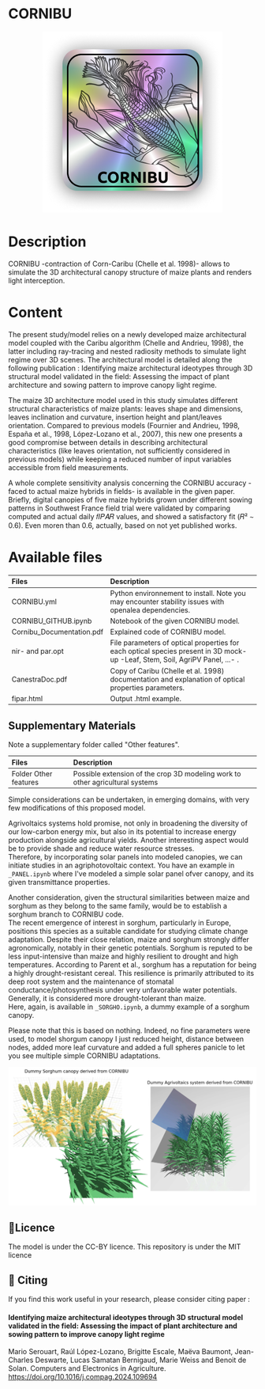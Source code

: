 # CORNIBU

<div align="center">
  
![alt text](https://github.com/mserouar/CORNIBU/blob/main/CORNIBU.png)

</div>

# Description
CORNIBU -contraction of Corn-Caribu (Chelle et al. 1998)- allows to simulate the 3D architectural canopy structure of maize plants and renders light interception.

# Content
The present study/model relies on a newly developed maize architectural model coupled with the Caribu algorithm (Chelle and Andrieu, 1998), the latter including ray-tracing and nested radiosity methods to simulate light regime over 3D scenes. The architectural model is detailed along the following publication : Identifying maize architectural ideotypes through 3D structural model validated in the field: Assessing the impact of plant architecture and sowing pattern to improve canopy light regime.

The maize 3D architecture model used in this study simulates different structural characteristics of maize plants: leaves shape and dimensions, leaves inclination and curvature, insertion height and plant/leaves orientation. Compared to previous models (Fournier and Andrieu, 1998, España et al., 1998, López-Lozano et al., 2007), this new one presents a good compromise between details in describing architectural characteristics (like leaves orientation, not sufficiently considered in previous models) while keeping a reduced number of input variables accessible from field measurements.

A whole complete sensitivity analysis concerning the CORNIBU accuracy -faced to actual maize hybrids in fields- is available in the given paper.
Briefly, digital canopies of five maize hybrids grown under different sowing patterns in Southwest France field trial were validated by comparing computed and actual daily 𝑓𝐼𝑃𝐴𝑅 values, and showed a satisfactory fit (𝑅² ∼ 0.6).
Even moren than 0.6, actually, based on not yet published works.

# Available files

| Files      | Description           | 
| :------------- |:-------------|
| CORNIBU.yml    | Python environnement to install. Note you may encounter stability issues with openalea dependencies. | 
| CORNIBU_GITHUB.ipynb  | Notebook of the given CORNIBU model. | 
| Cornibu_Documentation.pdf | Explained code of CORNIBU model.  | 
| nir- and par.opt     | File parameters of optical properties for each optical species present in 3D mock-up -Leaf, Stem, Soil, AgriPV Panel, ...- . | 
| CanestraDoc.pdf     | Copy of Caribu (Chelle et al. 1998) documentation and explanation of optical properties parameters. | 
| fipar.html  | Output .html example. |


## Supplementary Materials
Note a supplementary folder called "Other features".

| Files      | Description           | 
| :------------- |:-------------|
| Folder Other features  | Possible extension of the crop 3D modeling work to other agricultural systems |

Simple considerations can be undertaken, in emerging domains, with very few modifications of this proposed model. 

Agrivoltaics systems hold promise, not only in broadening the diversity of our low-carbon energy mix, but also in its potential to increase energy production alongside agricultural yields. Another interesting aspect would be to provide shade and reduce water resource stresses.  
Therefore, by incorporating solar panels into modeled canopies, we can initiate studies in an agriphotovoltaic context. You have an example in ```_PANEL.ipynb``` where I've modeled a simple solar panel ofver canopy, and its given transmittance properties.


Another consideration, given the structural similarities between maize and sorghum as they belong to the same family, would be to establish a sorghum branch to CORNIBU code.  
The recent emergence of interest in sorghum, particularly in Europe, positions this species as a suitable candidate for studying climate change adaptation. Despite their close relation, maize and sorghum strongly differ agronomically, notably in their genetic potentials. Sorghum is reputed to be less input-intensive than maize and highly resilient to drought and high temperatures. According to Parent et al., sorghum has a reputation for being a highly drought-resistant cereal. This resilience is primarily attributed to its deep root system and the maintenance of stomatal conductance/photosynthesis under very unfavorable water potentials. Generally, it is considered more drought-tolerant than maize.  
Here, again, is available in ```_SORGHO.ipynb```, a dummy example of a sorghum canopy. 

Please note that this is based on nothing. Indeed, no fine parameters were used, to model shorgum canopy I just reduced height, distance between nodes, added more leaf curvature and added a full spheres panicle to let you see multiple simple CORNIBU adaptations.

<div align="center">
  
![alt text](https://github.com/mserouar/CORNIBU/blob/main/Oth_Features.png)

</div>



##  📑Licence <a name="licence"></a>
The model is under the CC-BY licence. 
This repository is under the MIT licence

## 📝 Citing

If you find this work useful in your research, please consider citing paper :

#### Identifying maize architectural ideotypes through 3D structural model validated in the field: Assessing the impact of plant architecture and sowing pattern to improve canopy light regime <a name="Paper"></a>

Mario Serouart, Raúl López-Lozano, Brigitte Escale, Maëva Baumont, Jean-Charles Deswarte, Lucas Samatan Bernigaud, Marie Weiss and Benoit de Solan. Computers and Electronics in Agriculture.
https://doi.org/10.1016/j.compag.2024.109694
